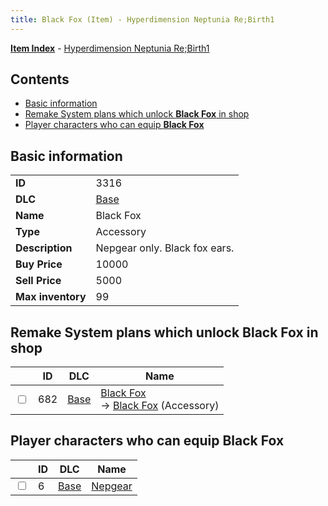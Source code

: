 ```yaml
---
title: Black Fox (Item) - Hyperdimension Neptunia Re;Birth1
---
```


[**Item Index**](/neptunia/rb1/item/index.html) - [Hyperdimension Neptunia Re;Birth1](/neptunia/rb1)

## Contents

- [Basic information](#basic-information)
- [Remake System plans which unlock **Black Fox** in shop](#remake-system-plans-which-unlock-black-fox-in-shop)
- [Player characters who can equip **Black Fox**](#player-characters-who-can-equip-black-fox)
## Basic information

|   |   |
| -- | -- |
| **ID** | 3316 |
| **DLC** | [Base](/neptunia/rb1/dlc/1-base.html) |
| **Name** | Black Fox |
| **Type** | Accessory |
| **Description** | Nepgear only. Black fox ears. |
| **Buy Price** | 10000 |
| **Sell Price** | 5000 |
| **Max inventory** | 99 |


## Remake System plans which unlock **Black Fox** in shop

|    | ID | DLC | Name |
| -- | -- | --- | ---- |
| <input type="checkbox" id="rb1-remake-1-682" class="trackbox" /> | 682 | [Base](/neptunia/rb1/dlc/1-base.html) | [Black Fox](/neptunia/rb1/remake/1-682-black-fox.html)<br /> → [Black Fox](/neptunia/rb1/item/1-3316-black-fox.html) (Accessory) |


## Player characters who can equip **Black Fox**

|    | ID | DLC | Name |
| -- | -- | --- | ---- |
| <input type="checkbox" id="rb1-player-1-6" class="trackbox" /> | 6 | [Base](/neptunia/rb1/dlc/1-base.html) | [Nepgear](/neptunia/rb1/player/1-6-nepgear.html) |
